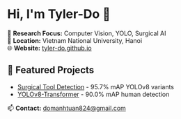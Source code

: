 # Hi, I'm Tyler-Do 👋

🔬 **Research Focus:** Computer Vision, YOLO, Surgical AI  
📍 **Location:** Vietnam National University, Hanoi  
🌐 **Website:** [tyler-do.github.io](https://tyler-do.github.io/tuando168/)

## 🚀 Featured Projects
- [Surgical Tool Detection](link) - 95.7% mAP YOLOv8 variants
- [YOLOv8-Transformer](link) - 90.0% mAP human detection

📫 **Contact:** domanhtuan824@gmail.com
